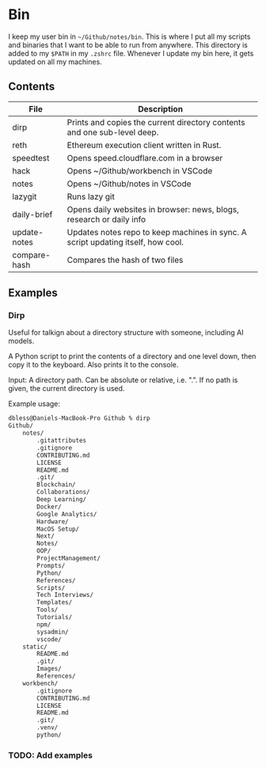 # Bin

I keep my user bin in `~/Github/notes/bin`.
This is where I put all my scripts and binaries that I want to be able to run from anywhere.
This directory is added to my `$PATH` in my `.zshrc` file.
Whenever I update my bin here, it gets updated on all my machines.

## Contents

| File         | Description                                                                      |
| ------------ | -------------------------------------------------------------------------------- |
| dirp         | Prints and copies the current directory contents and one sub-level deep.         |
| reth         | Ethereum execution client written in Rust.                                       |
| speedtest    | Opens speed.cloudflare.com in a browser                                          |
| hack         | Opens ~/Github/workbench in VSCode                                               |
| notes        | Opens ~/Github/notes in VSCode                                                   |
| lazygit      | Runs lazy git                                                                    |
| daily-brief  | Opens daily websites in browser: news, blogs, research or daily info             |
| update-notes | Updates notes repo to keep machines in sync. A script updating itself, how cool. |
| compare-hash | Compares the hash of two files                                                   |

## Examples

### Dirp

Useful for talkign about a directory structure with someone, including AI models.

A Python script to print the contents of a directory and one level down, then copy it to the keyboard. Also prints it to the console.

Input: A directory path. Can be absolute or relative, i.e. ".". If no path is given, the current directory is used.

Example usage:

```bash
dbless@Daniels-MacBook-Pro Github % dirp
Github/
    notes/
        .gitattributes
        .gitignore
        CONTRIBUTING.md
        LICENSE
        README.md
        .git/
        Blockchain/
        Collaborations/
        Deep Learning/
        Docker/
        Google Analytics/
        Hardware/
        MacOS Setup/
        Next/
        Notes/
        OOP/
        ProjectManagement/
        Prompts/
        Python/
        References/
        Scripts/
        Tech Interviews/
        Templates/
        Tools/
        Tutorials/
        npm/
        sysadmin/
        vscode/
    static/
        README.md
        .git/
        Images/
        References/
    workbench/
        .gitignore
        CONTRIBUTING.md
        LICENSE
        README.md
        .git/
        .venv/
        python/
```

### TODO: Add examples
